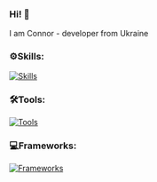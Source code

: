 ### Hi! 👋
I am Connor - developer from Ukraine

### ⚙️Skills:

[![Skills](https://skillicons.dev/icons?i=js,cs,python,go)](https://coneriys.com)

### 🛠️Tools:

[![Tools](https://skillicons.dev/icons?i=nginx,docker,blender,linux,git)](https://coneriys.com)

### 💻Frameworks:

[![Frameworks](https://skillicons.dev/icons?i=react,nextjs,astro)](https://coneriys.com)
